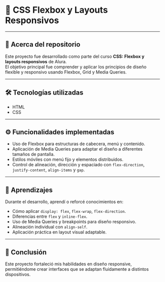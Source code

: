 # 📌 CSS Flexbox y Layouts Responsivos

---

## 📂 Acerca del repositorio

Este proyecto fue desarrollado como parte del curso **CSS: Flexbox y layouts responsivos** de Alura.  
El objetivo principal fue comprender y aplicar los principios de diseño flexible y responsivo usando Flexbox, Grid y Media Queries.

---

## 🛠️ Tecnologías utilizadas

- HTML  
- CSS

---

## ⚙️ Funcionalidades implementadas

- Uso de Flexbox para estructuras de cabecera, menú y contenido.  
- Aplicación de Media Queries para adaptar el diseño a diferentes tamaños de pantalla.  
- Estilos móviles con menú fijo y elementos distribuidos.  
- Control de alineación, dirección y espaciado con `flex-direction`, `justify-content`, `align-items` y `gap`.

---

## 🚀 Aprendizajes

Durante el desarrollo, aprendí o reforcé conocimientos en:

- Cómo aplicar `display: flex`, `flex-wrap`, `flex-direction`.  
- Diferencias entre `flex` y `inline-flex`.  
- Uso de Media Queries y breakpoints para diseño responsivo.  
- Alineación individual con `align-self`.  
- Aplicación práctica en layout visual adaptable.

---

## 🎯 Conclusión

Este proyecto fortaleció mis habilidades en diseño responsive, permitiéndome crear interfaces que se adaptan fluidamente a distintos dispositivos.

